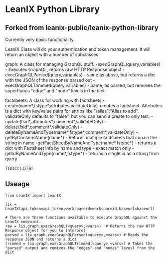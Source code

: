 # LeanIX Python Library


## Forked from leanix-public/leanix-python-library

Currently very basic functionality.

LeanIX Class will do your authentication and token management.  It will return an object with a number of subclasses:

graph: A class for managing GraphQL stuff.
-execGraphQL(query,variables) - Executes GraphQL, returns raw HTTP Response object
-execGraphQLParsed(query,variables) - same as above, but returns a dict with the JSON of the response parsed out
-execGraphQLTrimmed(query,variables) - Same, as parsed, but removes the superfluous "edge" and "node" levels in the dict

factsheets: A class for working with factsheets
-create(name*,fstype*,attributes,validateOnly)-creates a factsheet. Attributes is a dict with key/value pairs for attribs like "/alias":"Alias to add". validateOnly defaults to "false", but you can send a create to only test.
-update(fsid*,attributes*,comment*,validateOnly)
-delete(fsid*,comment*,validateOnly)
-deleteByNameAndType(name*,fstype*,comment*,validateOnly)
-getByContainsName(name*) - Returns multiple factsheets that conain the string in name
-getFactSheetByNameAndType(name*,fstype*) - returns a dict with Factsheet info by name and type - exact match only
-getIdByNameAndType(name*,fstype*) - returns a single id as a string from query

TODO:
LOTS!

Useage
------
```
from LeanIX import LeanIX  

lix = LeanIX(api_token=api_token,workspaceid=workspaceid,baseurl=baseurl)  

# There are three functions available to execute GraphQL against the LeanIX endpoint.   
raw = lix.graph.execGraphQL(<query>,<vars>)  # Returns the raw HTTP Response object for you to interpret  
parsed = lix.graph.execGraphQLParsed(<query>,<vars>) # Reads the response JSON and returns a dict  
trimmed = lix.graph.execGraphQLTrimmed(<query>,<vars>) # Takes the "parsed" output and remives the "edges" and "nodes" levesl from the dict  
```



